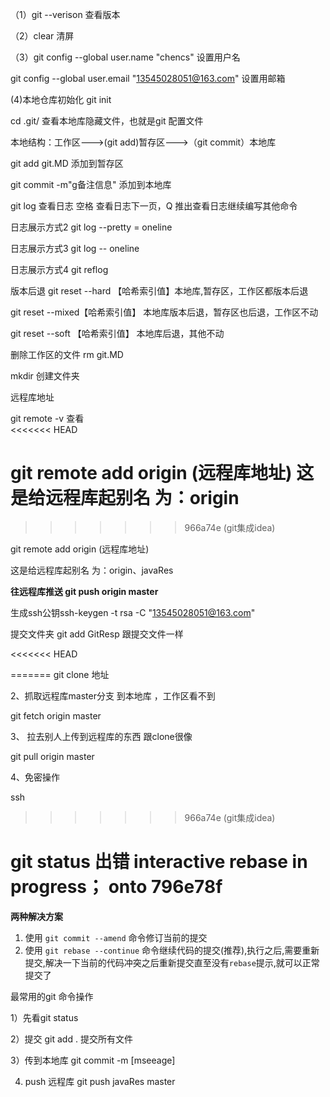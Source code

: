 （1）git --verison 查看版本

（2）clear 清屏

（3）git config --global user.name "chencs" 设置用户名

git config --global user.email "13545028051@163.com" 设置用邮箱

(4)本地仓库初始化 git init

cd .git/  查看本地库隐藏文件，也就是git 配置文件

本地结构：工作区--->(git add)暂存区--->（git commit）本地库

git add git.MD 添加到暂存区

git commit -m"g备注信息" 添加到本地库

git log 查看日志   空格 查看日志下一页，Q 推出查看日志继续编写其他命令

日志展示方式2 git log --pretty = oneline

日志展示方式3 git log -- oneline

日志展示方式4 git reflog 

版本后退  git reset --hard 【哈希索引值】本地库,暂存区，工作区都版本后退

git reset --mixed【哈希索引值】 本地库版本后退，暂存区也后退，工作区不动

git  reset --soft   【哈希索引值】 本地库后退，其他不动

删除工作区的文件 rm git.MD

mkdir 创建文件夹

远程库地址

git remote -v 查看    
<<<<<<< HEAD

git remote add origin (远程库地址)  这是给远程库起别名 为：origin
=======
>>>>>>> 966a74e (git集成idea)

git remote add origin (远程库地址)  

这是给远程库起别名 为：origin、javaRes

**往远程库推送  git push origin master**

生成ssh公钥ssh-keygen -t rsa -C "13545028051@163.com"



提交文件夹 git add GitResp   跟提交文件一样

<<<<<<< HEAD

=======
git clone 地址

2、抓取远程库master分支 到本地库 ，工作区看不到

git fetch origin master 

3、 拉去别人上传到远程库的东西 跟clone很像

git pull origin master

4、免密操作

ssh




>>>>>>> 966a74e (git集成idea)



# git status 出错 interactive rebase in progress； onto 796e78f

**两种解决方案**

1. 使用 `git commit --amend` 命令修订当前的提交
2. 使用 `git rebase --continue` 命令继续代码的提交(推荐),执行之后,需要重新提交,解决一下当前的代码冲突之后重新提交直至没有`rebase`提示,就可以正常提交了







最常用的git 命令操作

1）先看git status

2）提交 git add .  提交所有文件   

3）传到本地库  git commit -m [mseeage]

4) push 远程库 git push javaRes master

